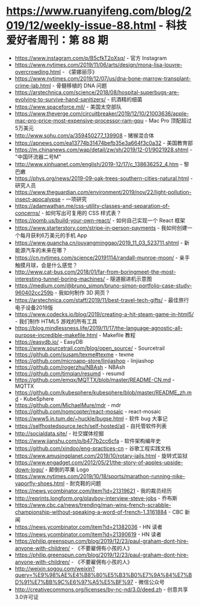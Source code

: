 # https://www.ruanyifeng.com/blog/2019/12/weekly-issue-88.html - 科技爱好者周刊：第 88 期

- https://www.instagram.com/p/B5cfkT2oXsq/ - 官方 Instagram
- https://www.nytimes.com/2019/11/06/arts/design/mona-lisa-louvre-overcrowding.html - 《蒙娜丽莎》
- https://www.nytimes.com/2019/12/07/us/dna-bone-marrow-transplant-crime-lab.html - 骨髓移植的 DNA 问题
- https://arstechnica.com/science/2018/08/hospital-superbugs-are-evolving-to-survive-hand-sanitizers/ - 抗酒精的细菌
- https://www.spaceforce.mil/ - 美国太空部队
- https://www.theverge.com/circuitbreaker/2019/12/10/21003636/apple-mac-pro-price-most-expensive-processor-ram-gpu - Mac Pro 顶配超过5万美元
- http://www.sohu.com/a/359450277_139908 - 猪猴混合体
- https://apnews.com/ea13774b31474befb35e3a664f3c0a32 - 美国教育部
- https://m.chinanews.com/wap/detail/zw/sh/2019/12-01/9021928.shtml - "中国环流器二号M"
- http://www.xinhuanet.com/english/2019-12/17/c_138636252_4.htm - 黎巴嫩
- https://phys.org/news/2019-09-oak-trees-southern-cities-natural.html - 研究人员
- https://www.theguardian.com/environment/2019/nov/22/light-pollution-insect-apocalypse - 一项研究
- https://adamwathan.me/css-utility-classes-and-separation-of-concerns/ - 如何写出可复用的 CSS 样式表？
- https://pomb.us/build-your-own-react/ - 如何自己实现一个 React 框架
- https://www.starterstory.com/stripe-in-person-payments - 我如何创建一个每月获利6万美元的手机 App
- https://www.guancha.cn/ouyangminggao/2019_11_03_523711.shtml - 新能源汽车的未来在哪？
- https://cn.nytimes.com/science/20191114/randall-munroe-moon/ - 亲手触摸月球，会是什么感觉？
- http://www.cat-bus.com/2018/01/far-from-boringmeet-the-most-interesting-tunnel-boring-machines/ - 隧道掘进机示意图
- https://medium.com/@bruno_simon/bruno-simon-portfolio-case-study-960402cc259b - 我如何制作 3D 网页？
- https://arstechnica.com/staff/2019/11/best-travel-tech-gifts/ - 最佳旅行电子设备2019版
- https://www.codecks.io/blog/2019/creating-a-hit-steam-game-in-html5/ - 我们制作 HTML5 游戏的所有工具
- https://blog.mindlessness.life/2019/11/17/the-language-agnostic-all-purpose-incredible-makefile.html - Makefile 教程
- https://easydb.io/ - EasyDB
- https://www.sourcetrail.com/blog/open_source/ - Sourcetrail
- https://github.com/susam/texme#texme - texme
- https://github.com/microapp-store/linjiashop - linjiashop
- https://github.com/rogerzhu/NBAsh - NBAsh
- https://github.com/timqian/resumd - resumd
- https://github.com/emqx/MQTTX/blob/master/README-CN.md - MQTTX
- https://github.com/kubesphere/kubesphere/blob/master/README_zh.md - KubeSphere
- https://github.com/MichaelMure/mdr - mdr
- https://github.com/nomcopter/react-mosaic - react-mosaic
- https://www5.in.tum.de/~huckle/bugse.html - 软件 bug 大事记
- https://selfhostedsource.tech/self-hosted/all - 自托管软件列表
- http://socialdata.site/ - 社交媒体挖掘
- https://www.jianshu.com/p/b477b2cc6cfa - 软件架构编年史
- https://github.com/xindoo/eng-practices-cn - 谷歌工程实践文档
- https://www.amusingplanet.com/2019/10/rotary-jails.html - 旋转式监狱
- https://www.engadget.com/2012/05/21/the-story-of-apples-upside-down-logo/ - 颠倒的苹果 Logo
- https://www.nytimes.com/2019/10/18/sports/marathon-running-nike-vaporfly-shoes.html - 耐克鞋的问题
- https://news.ycombinator.com/item?id=21319621 - 我的裁员经历
- http://reprints.longform.org/playboy-interview-steve-jobs - 乔布斯
- https://www.cbc.ca/news/trending/man-wins-french-scrabble-championship-without-speaking-a-word-of-french-1.3161884 - CBC 新闻
- https://news.ycombinator.com/item?id=21382036 - HN 读者
- https://news.ycombinator.com/item?id=21390619 - HN 读者
- https://philip.greenspun.com/blog/2019/12/23/paul-graham-dont-hire-anyone-with-children/ - 《不要雇佣有小孩的人》
- https://philip.greenspun.com/blog/2019/12/23/paul-graham-dont-hire-anyone-with-children/ - 《不要雇佣有小孩的人》
- http://weixin.sogou.com/weixin?query=%E9%98%AE%E4%B8%80%E5%B3%B0%E7%9A%84%E7%BD%91%E7%BB%9C%E6%97%A5%E5%BF%97 - 微信公众号
- http://creativecommons.org/licenses/by-nc-nd/3.0/deed.zh - 创意共享3.0许可证